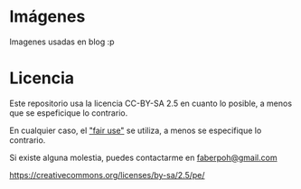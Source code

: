 # Imágenes
Imagenes usadas en blog :p


# Licencia
Este repositorio usa la licencia CC-BY-SA 2.5 en cuanto lo posible, a menos que se
espeficique lo contrario.


En cualquier caso, el ["fair use"](https://es.wikipedia.org/wiki/Uso_justo) se
utiliza, a menos se especifique lo contrario.


Si existe alguna molestia, puedes contactarme en <faberpoh@gmail.com>


https://creativecommons.org/licenses/by-sa/2.5/pe/
